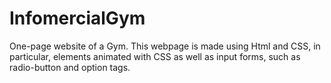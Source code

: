 # InfomercialGym
One-page website of a Gym.
This webpage is made using Html and CSS, in particular, elements animated with CSS as well as input forms, such as radio-button and option tags.
